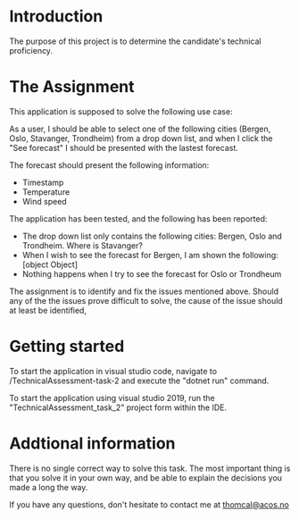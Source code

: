 # Introduction 
The purpose of this project is to determine the candidate's technical proficiency. 

# The Assignment

This application is supposed to solve the following use case:

As a user, I should be able to select one of the following cities (Bergen, Oslo, Stavanger, Trondheim) from a drop down list, and when I click the "See forecast" I should be presented with the lastest forecast.

The forecast should present the following information:
- Timestamp
- Temperature
- Wind speed

The application has been tested, and the following has been reported:

- The drop down list only contains the following cities: Bergen, Oslo and Trondheim. Where is Stavanger?
- When I wish to see the forecast for Bergen, I am shown the following: [object Object]
- Nothing happens when I try to see the forecast for Oslo or Trondheum

The assignment is to identify and fix the issues mentioned above. Should any of the the issues prove difficult to solve, the cause of the issue should at least be identified,

# Getting started

To start the application in visual studio code, navigate to /TechnicalAssessment-task-2 and execute the "dotnet run" command.

To start the application using visual studio 2019, run the "TechnicalAssessment_task_2" project form within the IDE.

# Addtional information

There is no single correct way to solve this task. The most important thing is that you solve it in your own way, and be able to explain the decisions you made a long the way.

If you have any questions, don't hesitate to contact me at thomcal@acos.no